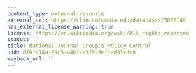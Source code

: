 ```yaml
---
content_type: external-resource
external_url: https://clio.columbia.edu/databases/3020149
has_external_license_warning: true
license: https://en.wikipedia.org/wiki/All_rights_reserved
status: ''
title: National Journal Group's Policy Central
uid: df0fe74a-29c5-44bf-a3f9-8efcad83cdc6
wayback_url: ''
---
```

